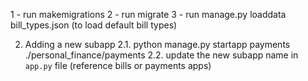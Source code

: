1 - run makemigrations
2 - run migrate
3 - run manage.py loaddata bill_types.json (to load default bill types)


2. Adding a new subapp
2.1. python manage.py startapp payments ./personal_finance/payments
2.2. update the new subapp name in `app.py` file (reference bills or payments apps)